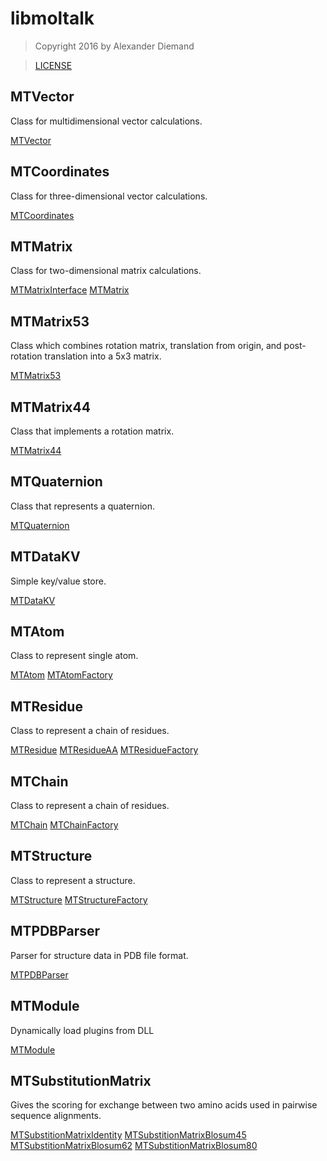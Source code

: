 
# libmoltalk

>  Copyright 2016 by Alexander Diemand

>  [LICENSE](../../LICENSE)

## MTVector

Class for multidimensional vector calculations.

[MTVector](MTVector.hpp.md)

## MTCoordinates

Class for three-dimensional vector calculations.

[MTCoordinates](MTCoordinates.hpp.md)

## MTMatrix

Class for two-dimensional matrix calculations.

[MTMatrixInterface](MTMatrixInterface.hpp.md)
[MTMatrix](MTMatrix.hpp.md)

## MTMatrix53

Class which combines rotation matrix, translation from origin,
and post-rotation translation into a 5x3 matrix.

[MTMatrix53](MTMatrix53.hpp.md)

## MTMatrix44

Class that implements a rotation matrix.

[MTMatrix44](MTMatrix44.hpp.md)

## MTQuaternion

Class that represents a quaternion.

[MTQuaternion](MTQuaternion.hpp.md)

## MTDataKV

Simple key/value store.

[MTDataKV](MTDataKV.hpp.md)


## MTAtom

Class to represent single atom.

[MTAtom](MTAtom.hpp.md)
[MTAtomFactory](MTAtomFactory.hpp.md)

## MTResidue

Class to represent a chain of residues.

[MTResidue](MTResidue.hpp.md)
[MTResidueAA](MTResidueAA.hpp.md)
[MTResidueFactory](MTResidueFactory.hpp.md)

## MTChain

Class to represent a chain of residues.

[MTChain](MTChain.hpp.md)
[MTChainFactory](MTChainFactory.hpp.md)

## MTStructure

Class to represent a structure.

[MTStructure](MTStructure.hpp.md)
[MTStructureFactory](MTStructureFactory.hpp.md)

## MTPDBParser

Parser for structure data in PDB file format.

[MTPDBParser](MTPDBParser.hpp.md)

## MTModule

Dynamically load plugins from DLL

[MTModule](MTModule.hpp.md)

## MTSubstitutionMatrix

Gives the scoring for exchange between two amino acids used in pairwise sequence alignments.

[MTSubstitionMatrixIdentity](MTSubstitutionMatrix.hpp.md)
[MTSubstitionMatrixBlosum45](MTSubstitutionMatrix.hpp.md)
[MTSubstitionMatrixBlosum62](MTSubstitutionMatrix.hpp.md)
[MTSubstitionMatrixBlosum80](MTSubstitutionMatrix.hpp.md)

